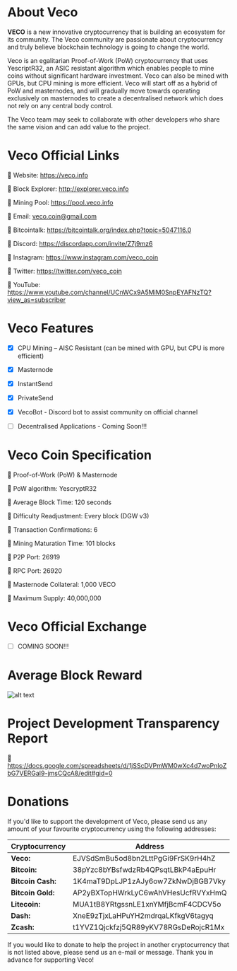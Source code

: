 # **About Veco**

**VECO** is a new innovative cryptocurrency that is building an ecosystem for its community. The Veco community are passionate about cryptocurrency and truly believe blockchain technology is going to change the world. 

Veco is an egalitarian Proof-of-Work (PoW) cryptocurrency that uses YescriptR32, an ASIC resistant algorithm which enables people to mine coins without significant hardware investment. Veco can also be mined with GPUs, but CPU mining is more efficient. Veco will start off as a hybrid of PoW and masternodes, and will gradually move towards operating exclusively on masternodes to create a decentralised network which does not rely on any central body control. 

The Veco team may seek to collaborate with other developers who share the same vision and can add value to the project.


# **Veco Official Links**

:small_orange_diamond: Website: https://veco.info

:small_orange_diamond: Block Explorer: http://explorer.veco.info

:small_orange_diamond: Mining Pool: https://pool.veco.info

:small_orange_diamond: Email: veco.coin@gmail.com

:small_orange_diamond: Bitcointalk: https://bitcointalk.org/index.php?topic=5047116.0

:small_orange_diamond: Discord: https://discordapp.com/invite/Z7j9mz6

:small_orange_diamond: Instagram: https://www.instagram.com/veco_coin

:small_orange_diamond: Twitter: https://twitter.com/veco_coin

:small_orange_diamond: YouTube: https://www.youtube.com/channel/UCnWCx9A5MiM0SnpEYAFNzTQ?view_as=subscriber



# **Veco Features**

- [x] CPU Mining – AISC Resistant (can be mined with GPU, but CPU is more efficient)

- [x] Masternode

- [x] InstantSend

- [x] PrivateSend

- [x] VecoBot - Discord bot to assist community on official channel

- [ ] Decentralised Applications - Coming Soon!!!



# **Veco Coin Specification**

:small_orange_diamond: Proof-of-Work (PoW) & Masternode

:small_orange_diamond: PoW algorithm: YescryptR32

:small_orange_diamond: Average Block Time: 120 seconds

:small_orange_diamond: Difficulty Readjustment: Every block (DGW v3)

:small_orange_diamond: Transaction Confirmations: 6

:small_orange_diamond: Mining Maturation Time: 101 blocks

:small_orange_diamond: P2P Port: 26919

:small_orange_diamond: RPC Port: 26920

:small_orange_diamond: Masternode Collateral: 1,000 VECO

:small_orange_diamond: Maximum Supply: 40,000,000



# **Veco Official Exchange**

- [ ] COMING SOON!!!



# **Average Block Reward**

![alt text](https://i.imgur.com/ee32LHk.png) 



# **Project Development Transparency Report**

:small_orange_diamond: https://docs.google.com/spreadsheets/d/1jSScDVPmWM0wXc4d7woPnIoZbG7VERGaI9-jmsCQcA8/edit#gid=0



# **Donations**

If you'd like to support the development of Veco, please send us any amount of your favourite cryptocurrency using the following addresses:

Cryptocurrency | Address
-------------- | -------
**Veco:** | EJVSdSmBu5od8bn2LttPgGi9FrSK9rH4hZ
**Bitcoin:** | 38pYzc8bYBsfwdzRb4QPsqtLBkP4aEpuHr
**Bitcoin Cash:** | 1K4maT9DpLJP1zAJy6ow7ZkNwDjBGB7Vky
**Bitcoin Gold:** | AP2yBXTopHWrkLyC6wAhVHesUcfRVYxHmQ
**Litecoin:** | MUA1tB8YRtgssnLE1xnYMfjBcmF4CDCV5o
**Dash:** | XneE9zTjxLaHPuYH2mdrqaLKfkgV6tagyq
**Zcash:** | t1YVZ1Qjckfzj5QR89yKV78RGsDeRojcR1Mx


If you would like to donate to help the project in another cryptocurrency that is not listed above, please send us an e-mail or message. Thank you in advance for supporting Veco!

